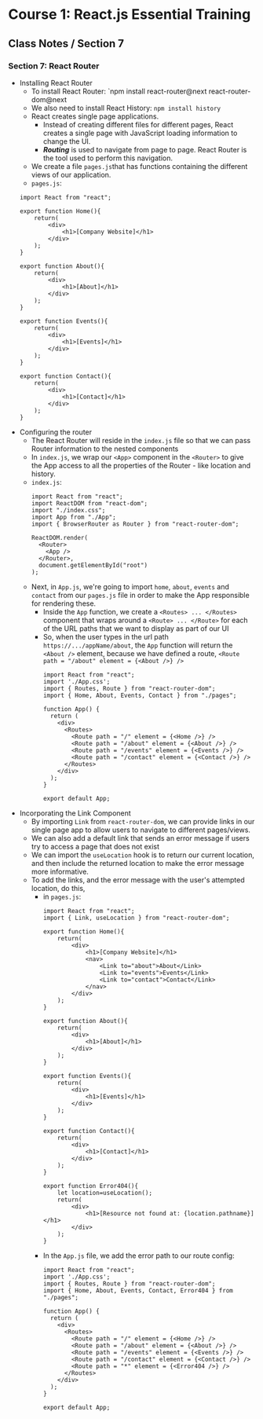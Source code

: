 # Course 1: React.js Essential Training
## Class Notes / Section 7

### Section 7: React Router

- Installing React Router
  - To install React Router: `npm install react-router@next react-router-dom@next
  - We also need to install React History: `npm install history`
  - React creates single page applications.
    -  Instead of creating different files for different pages, React creates a single page with JavaScript loading information to change the UI.
    -  ___Routing___ is used to navigate from page to page. React Router is the tool used to perform this navigation.
  -  We create a file `pages.js`that has functions containing the different views of our application.
  -  `pages.js`:
    ```
    import React from "react";

    export function Home(){
        return(
            <div>
                <h1>[Company Website]</h1>
            </div>
        );
    }

    export function About(){
        return(
            <div>
                <h1>[About]</h1>
            </div>
        );
    }

    export function Events(){
        return(
            <div>
                <h1>[Events]</h1>
            </div>
        );
    }

    export function Contact(){
        return(
            <div>
                <h1>[Contact]</h1>
            </div>
        );
    }
    ```
- Configuring the router
  - The React Router will reside in the `index.js` file so that we can pass Router information to the nested components
  - In `index.js`, we wrap our `<App>` component in the `<Router>` to give the App access to all the properties of the Router - like location and history.
  - `index.js`:
    ```
    import React from "react";
    import ReactDOM from "react-dom";
    import "./index.css";
    import App from "./App";
    import { BrowserRouter as Router } from "react-router-dom";

    ReactDOM.render(
      <Router>
        <App />
      </Router>, 
      document.getElementById("root")
    );
    ```
  - Next, in `App.js`, we're going to import `home`, `about`, `events` and `contact` from our `pages.js` file in order to make the App responsible for rendering these.
    - Inside the `App` function, we create a `<Routes> ... </Routes>` component that wraps around a `<Route> ... </Route>` for each of the URL paths that we want to display as part of our UI
    - So, when the user types in the url path `https://.../appName/about`, the `App` function will return the `<About />` element, because we have defined a route, `<Route path = "/about" element = {<About />} />`
      ```
      import React from "react";
      import './App.css';
      import { Routes, Route } from "react-router-dom";
      import { Home, About, Events, Contact } from "./pages";
      
      function App() {
        return (
          <div>
            <Routes>
              <Route path = "/" element = {<Home />} />
              <Route path = "/about" element = {<About />} />
              <Route path = "/events" element = {<Events />} />
              <Route path = "/contact" element = {<Contact />} />
            </Routes>
          </div>
        ); 
      }
      
      export default App;
      ```
- Incorporating the Link Component
  - By importing `Link` from `react-router-dom`, we can provide links in our single page app to allow users to navigate to different pages/views.
  - We can also add a default link that sends an error message if users try to access a page that does not exist
  - We can import the `useLocation` hook is to return our current location, and then include the returned location to make the error message more informative.
  - To add the links, and the error message with the user's attempted location, do this,
    - in `pages.js`:
      ```
      import React from "react";
      import { Link, useLocation } from "react-router-dom";

      export function Home(){
          return(
              <div>
                  <h1>[Company Website]</h1>
                  <nav>
                      <Link to="about">About</Link>
                      <Link to="events">Events</Link>
                      <Link to="contact">Contact</Link>
                  </nav>
              </div>
          );
      }

      export function About(){
          return(
              <div>
                  <h1>[About]</h1>
              </div>
          );
      }

      export function Events(){
          return(
              <div>
                  <h1>[Events]</h1>
              </div>
          );
      }

      export function Contact(){
          return(
              <div>
                  <h1>[Contact]</h1>
              </div>
          );
      }

      export function Error404(){
          let location=useLocation();
          return(
              <div>
                  <h1>[Resource not found at: {location.pathname}]</h1>
              </div>
          );
      }
      ```
    - In the `App.js` file, we add the error path to our route config:
      ```
      import React from "react";
      import './App.css';
      import { Routes, Route } from "react-router-dom";
      import { Home, About, Events, Contact, Error404 } from "./pages";

      function App() {
        return (
          <div>
            <Routes>
              <Route path = "/" element = {<Home />} />
              <Route path = "/about" element = {<About />} />
              <Route path = "/events" element = {<Events />} />
              <Route path = "/contact" element = {<Contact />} />
              <Route path = "*" element = {<Error404 />} />
            </Routes>
          </div>
        ); 
      }
      
      export default App;
      ```
